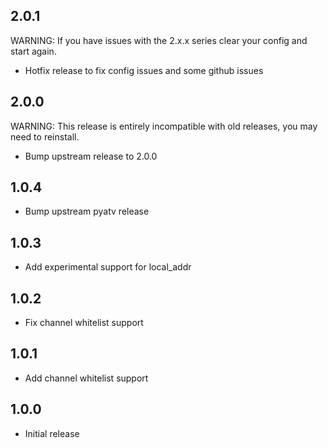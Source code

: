 <!-- https://developers.home-assistant.io/docs/add-ons/presentation#keeping-a-changelog -->
## 2.0.1

WARNING: If you have issues with the 2.x.x series clear your config and start again.

- Hotfix release to fix config issues and some github issues

## 2.0.0

WARNING: This release is entirely incompatible with old releases, you may need to reinstall.

- Bump upstream release to 2.0.0

## 1.0.4

- Bump upstream pyatv release

## 1.0.3

- Add experimental support for local_addr

## 1.0.2

- Fix channel whitelist support

## 1.0.1

- Add channel whitelist support

## 1.0.0

- Initial release
